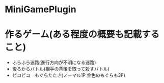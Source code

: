 # MiniGamePlugin  
  
# 作るゲーム(ある程度の概要も記載すること)

* ふらふら迷路(進行方向が不明になる迷路)
* 後ろからバトル(相手の背後を取って殺すバトル)
* ピコピコ　もぐらたたき(ノーマル1P 金色のもぐらも3P)
